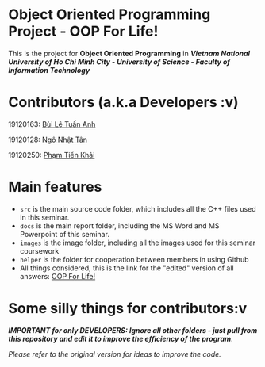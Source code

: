 # Object Oriented Programming Project - OOP For Life!

This is the project for **Object Oriented Programming** in ***Vietnam National University of Ho Chi Minh City - University of Science - Faculty of Information Technology***

# Contributors (a.k.a Developers :v)

19120163: [Bùi Lê Tuấn Anh](https://github.com/anthony2708)

19120128: [Ngô Nhật Tân](https://github.com/CWLick)

19120250: [Phạm Tiến Khải](https://github.com/khailqd81)

# Main features
- `src` is the main source code folder, which includes all the C++ files used in this seminar.
- `docs` is the main report folder, including the MS Word and MS Powerpoint of this seminar.
- `images` is the image folder, including all the images used for this seminar coursework
- `helper` is the folder for cooperation between members in using Github
- All things considered, this is the link for the "edited" version of all answers: [OOP For Life!](https://docs.google.com/document/d/1pNIm-q0aODbO6CjbVEGMsJKVa-lifrHfjafC3VTjwNI/edit?usp=sharing)

# Some silly things for contributors:v
***IMPORTANT for only DEVELOPERS: Ignore all other folders -  just pull from this repository and edit it to improve the efficiency of the program***.

*Please refer to the original version for ideas to improve the code.*
